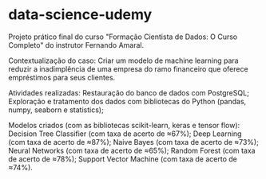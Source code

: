 # data-science-udemy

Projeto prático final do curso "Formação Cientista de Dados: O Curso Completo" do instrutor Fernando Amaral. 


Contextualização do caso:
Criar um modelo de machine learning para reduzir a inadimplência de uma empresa do ramo financeiro que oferece empréstimos para seus clientes.


Atividades realizadas:
Restauração do banco de dados com PostgreSQL;
Exploração e tratamento dos dados com bibliotecas do Python (pandas, numpy, seaborn e statistics); 


Modelos criados (com as bibliotecas scikit-learn, keras e tensor flow):
Decision Tree Classifier (com taxa de acerto de ≈67%);
Deep Learning (com taxa de acerto de ≈87%);
Naive Bayes (com taxa de acerto de ≈73%);
Neural Networks (com taxa de acerto de ≈65%);
Random Forest (com taxa de acerto de ≈78%);
Support Vector Machine (com taxa de acerto de ≈74%).